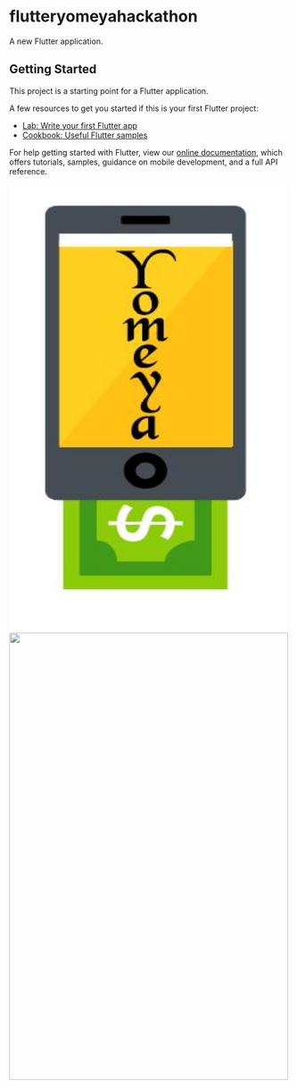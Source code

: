 # flutteryomeyahackathon

A new Flutter application.

## Getting Started

This project is a starting point for a Flutter application.

A few resources to get you started if this is your first Flutter project:

- [Lab: Write your first Flutter app](https://flutter.dev/docs/get-started/codelab)
- [Cookbook: Useful Flutter samples](https://flutter.dev/docs/cookbook)

For help getting started with Flutter, view our
[online documentation](https://flutter.dev/docs), which offers tutorials,
samples, guidance on mobile development, and a full API reference.


<img src="https://github.com/yshimaa66/flutter_yomeya_hackathon/blob/master/WhatsApp%20Image%202020-06-20%20at%203.11.51%20PM.jpeg" width="500" height="800">



<img src="https://github.com/yshimaa66/flutter_yomeya_hackathon/blob/master/ezgif.com-video-to-gif%20(1).gif" width="500" height="800">




